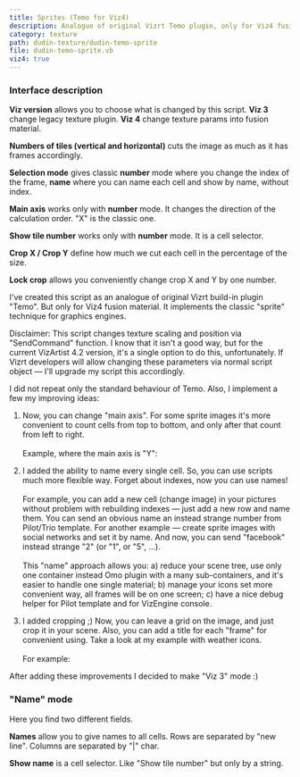 ```yaml
---
title: Sprites (Temo for Viz4)
description: Analogue of original Vizrt Temo plugin, only for Viz4 fusion material. Work as a traditional sprites pleer.
category: texture
path: dudin-texture/dudin-temo-sprite
file: dudin-temo-sprite.vb
viz4: true
---
```


<interface-description image="viz4-index.png">

### Interface description

__Viz version__ allows you to choose what is changed by this script. __Viz 3__ change legacy texture plugin. __Viz 4__ change texture params into fusion material.

__Numbers of tiles (vertical and horizontal)__ cuts the image as much as it has frames accordingly.

__Selection mode__ gives classic __number__ mode where you change the index of the frame, __name__ where you can name each cell and show by name, without index.

__Main axis__ works only with __number__ mode. It changes the direction of the calculation order. "X" is the classic one.

__Show tile number__ works only with __number__ mode. It is a cell selector.

__Crop X / Crop Y__ define how much we cut each cell in the percentage of the size.

__Lock crop__ allows you conveniently change crop X and Y by one number.

</interface-description>

I've created this script as an analogue of original Vizrt build-in plugin "Temo". But only for Viz4 fusion material. It implements the classic "sprite" technique for graphics engines.

Disclaimer:
This script changes texture scaling and position via "SendCommand" function. I know that it isn't a good way, but for the current VizArtist 4.2 version, it's a single option to do this, unfortunately. If Vizrt developers will allow changing these parameters via normal script object — I'll upgrade my script this accordingly.

I did not repeat only the standard behaviour of Temo. Also, I implement a few my improving ideas:

1. Now, you can change "main axis". For some sprite images it's more convenient to count cells from top to bottom, and only after that count from left to right. <br><br>
Example, where the main axis is "Y":
<media-image name="names_example_2x8.png" />

2. I added the ability to name every single cell. So, you can use scripts much more flexible way. Forget about indexes, now you can use names! <br><br>
For example, you can add a new cell (change image) in your pictures without problem with rebuilding indexes — just add a new row and name them. You can send an obvious name an instead strange number from Pilot/Trio template. For another example — create sprite images with social networks and set it by name. And now, you can send "facebook" instead strange "2" (or "1", or "5", ...). <br><br>
This "name" approach allows you: a) reduce your scene tree, use only one container instead Omo plugin with a many sub-containers, and it's easier to handle one single material; b) manage your icons set more convenient way, all frames will be on one screen; c) have a nice debug helper for Pilot template and for VizEngine console.
<media-image name="smiles_sprites_4x2.png" />
<media-image name="name-mode.png" />

3. I added cropping ;) Now, you can leave a grid on the image, and just crop it in your scene. Also, you can add a title for each "frame" for convenient using. Take a look at my example with weather icons. <br><br>
For example:
<media-image name="weather_4x3_with_titles.png" />

After adding these improvements I decided to make "Viz 3" mode :)

<interface-description image="viz3-name.png">

### "Name" mode

Here you find two different fields.

__Names__ allow you to give names to all cells. Rows are separated by "new line". Columns are separated by "|" char.

__Show name__ is a cell selector. Like "Show tile number" but only by a string.

</interface-description>
